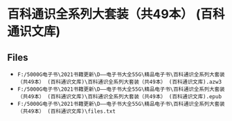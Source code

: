 # 百科通识全系列大套装（共49本） (百科通识文库)

## Files

- `F:/5000G电子书\2021书籍更新\D——电子书大全55G\精品电子书\百科通识全系列大套装（共49本） (百科通识文库)\百科通识全系列大套装（共49本） (百科通识文库).azw3`
- `F:/5000G电子书\2021书籍更新\D——电子书大全55G\精品电子书\百科通识全系列大套装（共49本） (百科通识文库)\百科通识全系列大套装（共49本） (百科通识文库).epub`
- `F:/5000G电子书\2021书籍更新\D——电子书大全55G\精品电子书\百科通识全系列大套装（共49本） (百科通识文库)\files.txt`
